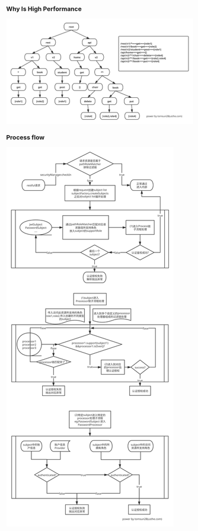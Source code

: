 ### Why Is High Performance  

![pathRoleMatcher](../_images/PathRoleMatcher.svg)  

### Process flow  

![sureness-core](../_images/sureness-core.svg)  
